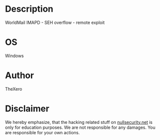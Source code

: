 # Description
WorldMail IMAPD - SEH overflow - remote exploit

# OS
Windows

# Author
TheXero

# Disclaimer
We hereby emphasize, that the hacking related stuff on
[nullsecurity.net](http://nullsecurity.net) is only for education purposes.
We are not responsible for any damages. You are responsible for your own
actions.
